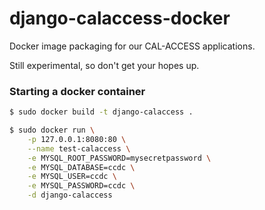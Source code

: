 # django-calaccess-docker

Docker image packaging for our CAL-ACCESS applications.

Still experimental, so don't get your hopes up.

### Starting a docker container

```bash
$ sudo docker build -t django-calaccess .
```

```bash
$ sudo docker run \
    -p 127.0.0.1:8080:80 \
    --name test-calaccess \
    -e MYSQL_ROOT_PASSWORD=mysecretpassword \
    -e MYSQL_DATABASE=ccdc \
    -e MYSQL_USER=ccdc \
    -e MYSQL_PASSWORD=ccdc \
    -d django-calaccess
```
